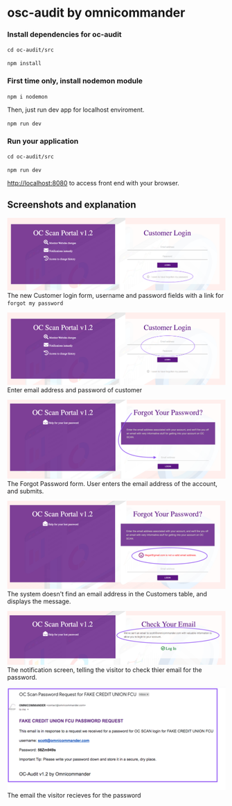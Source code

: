 # osc-audit by omnicommander

### Install dependencies for oc-audit
`cd oc-audit/src `

`npm install`

### First time only, install nodemon module
`npm i nodemon`

Then, just run dev app for localhost enviroment.

`npm run dev`

### Run your application

`cd oc-audit/src`

`npm run dev`

[http://localhost:8080](http://localhost:8080) to access front end with your browser.

## Screenshots and explanation

![alt screenshot](screenshots/sc-login.1.png)
The new Customer login form, username and password fields with a link for `forgot my password`

![alt screenshot](screenshots/sc-login.2.png)
Enter email address and password of customer

![alt screenshot](screenshots/sc-login.3.png)
The Forgot Password form. User enters the email address of the account, and submits.

![alt screenshot](screenshots/sc-login.4.png)
The system doesn't find an email address in the Customers table, and displays the message.

![alt screenshot](screenshots/sc-login.5.png)
The notification screen, telling the visitor to check thier email for the password.

![alt screenshot](screenshots/sc-login.6.png)
The email the visitor recieves for the password 

